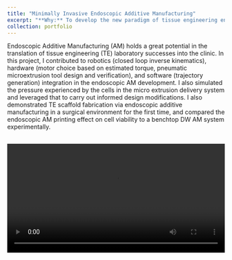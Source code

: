 ```yaml
---
title: "Minimally Invasive Endoscopic Additive Manufacturing"
excerpt: "**Why:** To develop the new paradigm of tissue engineering enabling the precise addition of patient-specific biomaterials after tissue removal in a minimally invasive robotic surgery <br/> **What and How:** I was part of a cross-disciplinary team of robotic surgeons, engineers, and chemists to design and build the first-ever endoscopic AM tool. <br/> **Roles:** Iterating microextrusion tool design to meet clinical/cell safety needs, hardware and software integration, trajectory generation and path planning <br/><br/><img src='/images/endoam-pic.png' style='width: 70%; height: auto; border: 2px solid black'>"
collection: portfolio
---
```


Endoscopic Additive Manufacturing (AM) holds a great potential in the translation of tissue engineering (TE) laboratory successes into the clinic. In this project, I contributed to robotics (closed loop inverse kinematics), hardware (motor choice based on estimated torque, pneumatic microextrusion tool design and verification), and software (trajectory generation) integration in the endoscopic AM development. I also simulated the pressure experienced by the cells in the micro extrusion delivery system and leveraged that to carry out informed design modifications. I also demonstrated TE scaffold fabrication via endoscopic additive manufacturing in a surgical environment for the first time, and compared the endoscopic AM printing effect on cell viability to a benchtop DW AM system experimentally.<br/>

<br/><video src='/images/endoam-vid.mp4' style='width: 100%; height: auto'>

